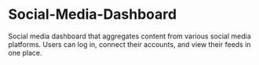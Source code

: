# Social-Media-Dashboard
Social media dashboard that aggregates content from various social media platforms. Users can log in, connect their accounts, and view their feeds in one place.
